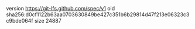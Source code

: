 version https://git-lfs.github.com/spec/v1
oid sha256:d0cf1122b63aa0703630849be427c351b6b29814d47f213e06323c3c9bde064f
size 24887
